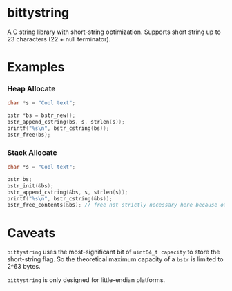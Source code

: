 # bittystring
A C string library with short-string optimization. Supports short string up to 23 characters (22 + null terminator).

# Examples

### Heap Allocate
```c
char *s = "Cool text";

bstr *bs = bstr_new();
bstr_append_cstring(bs, s, strlen(s));
printf("%s\n", bstr_cstring(bs));
bstr_free(bs);
```

### Stack Allocate
```c
char *s = "Cool text";

bstr bs;
bstr_init(&bs);
bstr_append_cstring(&bs, s, strlen(s));
printf("%s\n", bstr_cstring(&bs));
bstr_free_contents(&bs); // free not strictly necessary here because of short-string, but always a good idea
```

# Caveats

`bittystring` uses the most-significant bit of `uint64_t capacity` to store the short-string flag. So the theoretical maximum capacity of a `bstr` is limited to 2^63 bytes.

`bittystring` is only designed for little-endian platforms.
